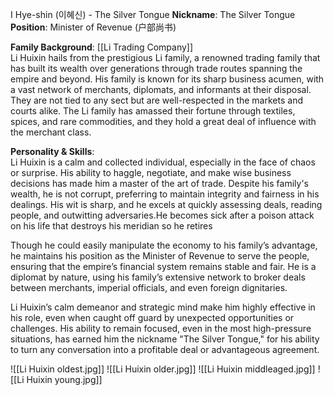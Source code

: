 I Hye-shin (이혜신) - The Silver Tongue
**Nickname**: The Silver Tongue  
**Position**: Minister of Revenue (户部尚书)

**Family Background**: [[Li Trading Company]]  
Li Huixin hails from the prestigious Li family, a renowned trading family that has built its wealth over generations through trade routes spanning the empire and beyond. His family is known for its sharp business acumen, with a vast network of merchants, diplomats, and informants at their disposal. They are not tied to any sect but are well-respected in the markets and courts alike. The Li family has amassed their fortune through textiles, spices, and rare commodities, and they hold a great deal of influence with the merchant class.

**Personality & Skills**:  
Li Huixin is a calm and collected individual, especially in the face of chaos or surprise. His ability to haggle, negotiate, and make wise business decisions has made him a master of the art of trade. Despite his family's wealth, he is not corrupt, preferring to maintain integrity and fairness in his dealings. His wit is sharp, and he excels at quickly assessing deals, reading people, and outwitting adversaries.He becomes sick after a poison attack on his life that destroys his meridian so he retires

Though he could easily manipulate the economy to his family’s advantage, he maintains his position as the Minister of Revenue to serve the people, ensuring that the empire’s financial system remains stable and fair. He is a diplomat by nature, using his family’s extensive network to broker deals between merchants, imperial officials, and even foreign dignitaries.

Li Huixin’s calm demeanor and strategic mind make him highly effective in his role, even when caught off guard by unexpected opportunities or challenges. His ability to remain focused, even in the most high-pressure situations, has earned him the nickname "The Silver Tongue," for his ability to turn any conversation into a profitable deal or advantageous agreement.

![[Li Huixin oldest.jpg]]
![[Li Huixin older.jpg]]
![[Li Huixin middleaged.jpg]]
![[Li Huixin young.jpg]]